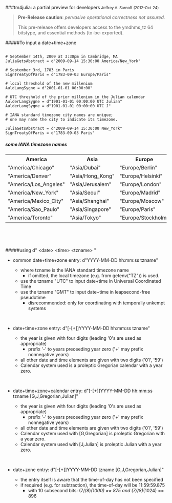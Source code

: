 ###tm4julia: a partial preview for developers
<small>Jeffrey A. Sarnoff (2012-Oct-24)</small>

> **Pre-Release caution**: *pervasive operational correctness not assured.*
>
> This pre-release offers developers access to the ymdhms_tz 64 bitstype, and essential methods (to-be-exported).




#####To input a date+time+zone


```

# September 14th, 2009 at 3:30pm in Cambridge, MA
JuliaGetsAbstract = d"2009-09-14 15:30:00 America/New_York"

# September 3rd, 1783 in Paris
SignTreatyOfParis = d"1783-09-03 Europe/Paris"

# local threshold of the new millenium
AuldLangSygne = d"2001-01-01 00:00:00"

# UTC threshold of the prior millenium in the Julian calendar
AulderLangSygne = d"1901-01-01 00:00:00 UTC Julian"
AulderLangSygne = d"1901-01-01 00:00:00 UTC J"

# IANA standard timezone city names are unique;
# one may name the city to indicate its timezone.

JuliaGetsAbstract = d"2009-09-14 15:30:00 New_York"
SignTreatyOfParis = d"1783-09-03 Paris"

```


##### some IANA timezone names

<table>

  <tr>
    <th>America</th>
    <th>Asia</th>
    <th>Europe</th>
    <th>Australia</th>
  </tr>

   <tr>  <td>"America/Chicago"</td>      <td>"Asia/Dubai"</td>      <td>"Europe/Berlin"</td>    <td>"Australia/Adelaide"</td>  </tr>
   <tr>  <td>"America/Denver"</td>       <td>"Asia/Hong_Kong"</td>  <td>"Europe/Helsinki"</td>  <td>"Australia/Darwin"</td>    </tr>
   <tr>  <td>"America/Los_Angeles"</td>  <td>"Asia/Jerusalem"</td>  <td>"Europe/London"</td>    <td>"Australia/Hobart"</td>    </tr>
   <tr>  <td>"America/New_York"</td>     <td>"Asia/Seoul"</td>      <td>"Europe/Madrid"</td>    <td>"Australia/Perth"</td>     </tr>
   <tr>  <td>"America/Mexico_City"</td>  <td>"Asia/Shanghai"</td>   <td>"Europe/Moscow"</td>    <td>"Australia/Brisbane"</td>  </tr>
   <tr>  <td>"America/Sao_Paulo"</td>    <td>"Asia/Singapore"</td>  <td>"Europe/Paris"</td>     <td>"Australia/Melbourne"</td> </tr>
   <tr>  <td>"America/Toronto"</td>      <td>"Asia/Tokyo"</td>      <td>"Europe/Stockholm"</td> <td>"Australia/Sydney"</td>    </tr>

</table>


<p></br></p>
<p></br></p>



#####using d" \<date\> \<time\> \<tzname\> "


* common date+time+zone entry: d"YYYY-MM-DD hh:mm:ss tzname"

  * where tzname is the IANA standard timezone name
     * if omitted, the local timezone (e.g. from getenv("TZ")) is used.
  * use the tzname "UTC" to input date+time in Universal Coordinated Time
  * use the tzname "GMT" to input date+time in leapsecond-free pseudotime
     * disrecommended: only for coordinating with temporally unkempt systems

<p></br></p>

* date+time+zone entry: d"[-[+]]YYYY-MM-DD hh:mm:ss tzname"

  * the year is given with four digits (leading '0's are used as appropriate)
     * prefix '-' to years preceeding year zero ('+' may prefix nonnegative years)
  * all other date and time elements are given with two digits ('01', '59')
  * Calendar system used is a proleptic Gregorian calendar with a year zero.

<p></br></p>

* date+time+zone+calendar entry: d"[-[+]]YYYY-MM-DD hh:mm:ss tzname [G,J,Gregorian,Julian]"

  * the year is given with four digits (leading '0's are used as appropriate)
     * prefix '-' to years preceeding year zero ('+' may prefix nonnegative years)
  * all other date and time elements are given with two digits ('01', '59')
  * Calendar system used with [G,Gregorian] is proleptic Gregorian with a year zero.
  * Calendar system used with [J,Julian] is proleptic Julian with a year zero.


<p></br></p>

* date+zone entry: d"[-[+]]YYYY-MM-DD tzname [G,J,Gregorian,Julian]"

  * the entry itself is aware that the time-of-day has not been specified
  * if required (e.g. for subtraction), the time-of-day will be 11:59:59.875
     * with 10 subsecond bits: (7//8)*(1000) == 875 and (7//8)*(1024) == 896

<p></br></p>